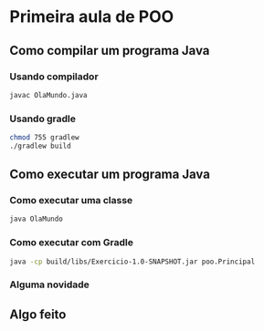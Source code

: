 
# Primeira aula de POO

## Como compilar um programa Java

### Usando compilador
```bash
javac OlaMundo.java
```
### Usando gradle
```bash
chmod 755 gradlew
./gradlew build
```
## Como executar um programa Java

### Como executar uma classe
```bash
java OlaMundo

```
### Como executar com Gradle

```bash
java -cp build/libs/Exercicio-1.0-SNAPSHOT.jar poo.Principal
```

### Alguma novidade

## Algo feito

